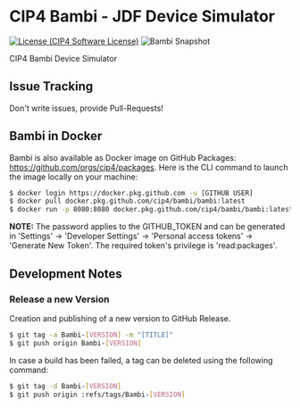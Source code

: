 # CIP4 Bambi - JDF Device Simulator
[![License (CIP4 Software License)](https://img.shields.io/badge/license-CIP4%20Software%20License-blue)](https://github.com/cip4/xJdfLib/blob/master/LICENSE.md)   ![Bambi Snapshot](https://github.com/cip4/Bambi/workflows/Bambi%20Snapshot/badge.svg)

CIP4 Bambi Device Simulator



## Issue Tracking
Don't write issues, provide Pull-Requests!



## Bambi in Docker
Bambi is also available as Docker image on GitHub Packages: https://github.com/orgs/cip4/packages. Here is the CLI command to launch the image locally on your machine:

```bash
$ docker login https://docker.pkg.github.com -u [GITHUB USER]
$ docker pull docker.pkg.github.com/cip4/bambi/bambi:latest
$ docker run -p 8080:8080 docker.pkg.github.com/cip4/bambi/bambi:latest
```

**NOTE:** The password applies to the GITHUB_TOKEN and can be generated in 'Settings' -> 'Developer Settings' -> 'Personal access tokens' -> 'Generate New Token'. The required token's privilege is 'read:packages'.  



## Development Notes
### Release a new Version
Creation and publishing of a new version to GitHub Release.

```bash
$ git tag -a Bambi-[VERSION] -m "[TITLE]"
$ git push origin Bambi-[VERSION]
```

In case a build has been failed, a tag can be deleted using the following command:
```bash
$ git tag -d Bambi-[VERSION]
$ git push origin :refs/tags/Bambi-[VERSION]
```
